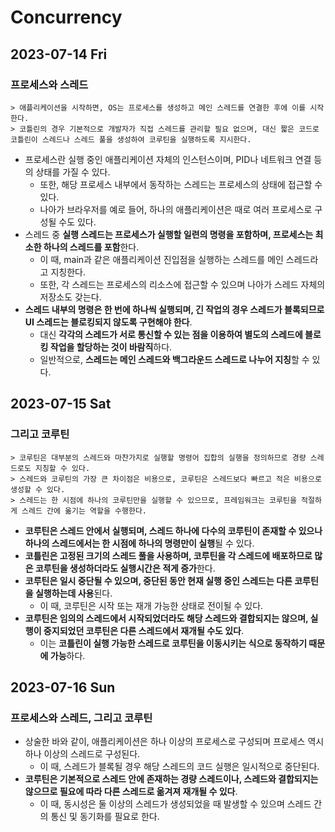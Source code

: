 # Concurrency
## 2023-07-14 Fri
### 프로세스와 스레드
```
> 애플리케이션을 시작하면, OS는 프로세스를 생성하고 메인 스레드를 연결한 후에 이를 시작한다.
> 코틀린의 경우 기본적으로 개발자가 직접 스레드를 관리할 필요 없으며, 대신 짧은 코드로 코틀린이 스레드나 스레드 풀을 생성하여 코루틴을 실행하도록 지시한다.
```
* 프로세스란 실행 중인 애플리케이션 자체의 인스턴스이며, PID나 네트워크 연결 등의 상태를 가질 수 있다.
    * 또한, 해당 프로세스 내부에서 동작하는 스레드는 프로세스의 상태에 접근할 수 있다.
    * 나아가 브라우저를 예로 들어, 하나의 애플리케이션은 때로 여러 프로세스로 구성될 수도 있다.
* 스레드 중 **실행 스레드는 프로세스가 실행할 일련의 명령을 포함하며, 프로세스는 최소한 하나의 스레드를 포함**한다.
    * 이 때, main과 같은 애플리케이션 진입점을 실행하는 스레드를 메인 스레드라고 지칭한다.
    * 또한, 각 스레드는 프로세스의 리소스에 접근할 수 있으며 나아가 스레드 자체의 저장소도 갖는다.
* **스레드 내부의 명령은 한 번에 하나씩 실행되며, 긴 작업의 경우 스레드가 블록되므로 UI 스레드는 블로킹되지 않도록 구현해야 한다**.
    * 대신 **각각의 스레드가 서로 통신할 수 있는 점을 이용하여 별도의 스레드에 블로킹 작업을 할당하는 것이 바람직**하다.
    * 일반적으로, **스레드는 메인 스레드와 백그라운드 스레드로 나누어 지칭**할 수 있다.

## 2023-07-15 Sat
### 그리고 코루틴
```
> 코루틴은 대부분의 스레드와 마찬가지로 실행할 명령어 집합의 실행을 정의하므로 경량 스레드로도 지칭할 수 있다.
> 스레드와 코루틴의 가장 큰 차이점은 비용으로, 코루틴은 스레드보다 빠르고 적은 비용으로 생성할 수 있다.
> 스레드는 한 시점에 하나의 코루틴만을 실행할 수 있으므로, 프레임워크는 코루틴을 적절하게 스레드 간에 옮기는 역할을 수행한다.
```
* **코루틴은 스레드 안에서 실행되며, 스레드 하나에 다수의 코루틴이 존재할 수 있으나 하나의 스레드에서는 한 시점에 하나의 명령만이 실행**될 수 있다.
* **코틀린은 고정된 크기의 스레드 풀을 사용하며, 코루틴을 각 스레드에 배포하므로 많은 코루틴을 생성하더라도 실행시간은 적게 증가**한다.
* **코루틴은 일시 중단될 수 있으며, 중단된 동안 현재 실행 중인 스레드는 다른 코루틴을 실행하는데 사용**된다.
  * 이 때, 코루틴은 시작 또는 재개 가능한 상태로 전이될 수 있다.
* **코루틴은 임의의 스레드에서 시작되었더라도 해당 스레드와 결합되지는 않으며, 실행이 중지되었던 코루틴은 다른 스레드에서 재개될 수도 있다**.
  * 이는 **코틀린이 실행 가능한 스레드로 코루틴을 이동시키는 식으로 동작하기 때문에 가능**하다.

## 2023-07-16 Sun
### 프로세스와 스레드, 그리고 코루틴
* 상술한 바와 같이, 애플리케이션은 하나 이상의 프로세스로 구성되며 프로세스 역시 하나 이상의 스레드로 구성된다.
  * 이 때, 스레드가 블록될 경우 해당 스레드의 코드 실행은 일시적으로 중단된다.
* **코루틴은 기본적으로 스레드 안에 존재하는 경량 스레드이나, 스레드와 결합되지는 않으므로 필요에 따라 다른 스레드로 옮겨져 재개될 수 있다**.
  * 이 때, 동시성은 둘 이상의 스레드가 생성되었을 때 발생할 수 있으며 스레드 간의 통신 및 동기화를 필요로 한다.